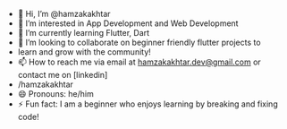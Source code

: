 - 👋 Hi, I’m @hamzakakhtar
- 👀 I’m interested in App Development and Web Development
- 🌱 I’m currently learning Flutter, Dart
- 💞️ I’m looking to collaborate on beginner friendly flutter projects to
- learn and grow with the community!
- 📫 How to reach me via email at hamzakakhtar.dev@gmail.com or contact me on [linkedin]
-  /hamzakakhtar 
- 😄 Pronouns: he/him
- ⚡ Fun fact: I am a beginner who enjoys learning by breaking and fixing code!

<!---
hamzakakhtar/hamzakakhtar is a ✨ special ✨ repository because its `README.md` (this file) appears on your GitHub profile.
You can click the Preview link to take a look at your changes.
--->
